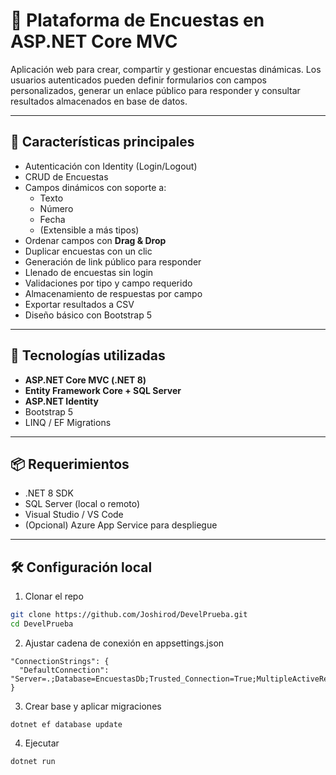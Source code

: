# 📝 Plataforma de Encuestas en ASP.NET Core MVC

Aplicación web para crear, compartir y gestionar encuestas dinámicas. Los usuarios autenticados pueden definir formularios con campos personalizados, generar un enlace público para responder y consultar resultados almacenados en base de datos.

---

## 🚀 Características principales

- Autenticación con Identity (Login/Logout)
- CRUD de Encuestas
- Campos dinámicos con soporte a:
  - Texto
  - Número
  - Fecha
  - (Extensible a más tipos)
- Ordenar campos con **Drag & Drop**
- Duplicar encuestas con un clic
- Generación de link público para responder
- Llenado de encuestas sin login
- Validaciones por tipo y campo requerido
- Almacenamiento de respuestas por campo
- Exportar resultados a CSV
- Diseño básico con Bootstrap 5

---

## 🧱 Tecnologías utilizadas

- **ASP.NET Core MVC (.NET 8)**
- **Entity Framework Core + SQL Server**
- **ASP.NET Identity**
- Bootstrap 5
- LINQ / EF Migrations

---

## 📦 Requerimientos

- .NET 8 SDK
- SQL Server (local o remoto)
- Visual Studio / VS Code
- (Opcional) Azure App Service para despliegue

---

## 🛠️ Configuración local

1) Clonar el repo  
```bash
git clone https://github.com/Joshirod/DevelPrueba.git
cd DevelPrueba
```
2) Ajustar cadena de conexión en appsettings.json
```
"ConnectionStrings": {
  "DefaultConnection": "Server=.;Database=EncuestasDb;Trusted_Connection=True;MultipleActiveResultSets=true"
}
```
3) Crear base y aplicar migraciones
```
dotnet ef database update
```

4) Ejecutar
```
dotnet run
```
